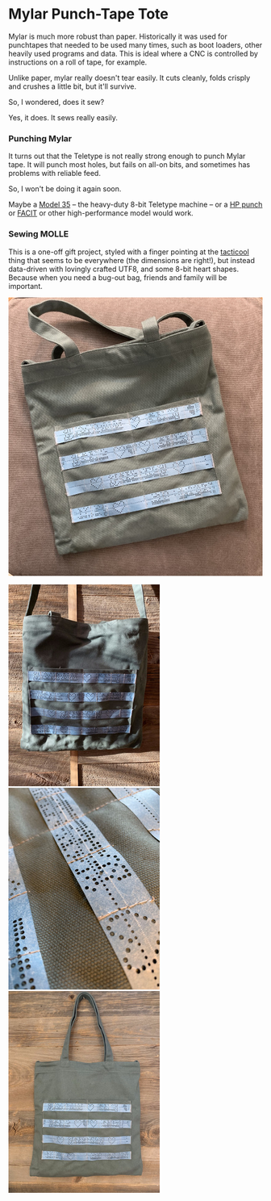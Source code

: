 # Mylar Punch-Tape Tote

Mylar is much more robust than paper.  Historically it was used for punchtapes that needed to be used many times, such as boot loaders, other heavily used programs and data.  This is ideal where a CNC is controlled by instructions on a roll of tape, for example.

Unlike paper, mylar really doesn't tear easily.  It cuts cleanly, folds crisply and crushes a little bit, but it'll survive.

So, I wondered, does it sew?

Yes, it does.  It sews really easily.

### Punching Mylar

It turns out that the Teletype is not really strong enough to punch Mylar tape.  It will punch most holes, but fails on all-on bits, and sometimes has problems with reliable feed.

So, I won't be doing it again soon.


Maybe a [Model 35](http://www.navy-radio.com/manuals/tty/35-brochure-1966.pdf) – the heavy-duty 8-bit Teletype machine – or a [HP punch](http://www.hpmuseum.net/display_item.php?hw=282) or [FACIT](http://bitsavers.trailing-edge.com/pdf/facit/Facit_4046_4047_Punch_Reader_Operator_Guide_Edition_1_Aug86.pdf) or other high-performance model would work. 

### Sewing MOLLE

This is a one-off gift project, styled with a finger pointing at the [tacticool](https://taskandpurpose.com/theres-something-molle-guide-making-civilian-life-tacticool) thing that seems to be everywhere (the dimensions are right!), but instead data-driven with lovingly crafted UTF8, and some 8-bit heart shapes.  Because when you need a bug-out bag, friends and family will be important.

[![Mylar bag](../pix/mylar03_900.jpg)](../pix/mylar03.jpg)

[![Mylar bag](../pix/mylar01_300.jpg)](../pix/mylar01.jpg)
[![Mylar bag](../pix/mylar02_300.jpg)](../pix/mylar02.jpg)
[![Mylar bag](../pix/mylar04_300.jpg)](../pix/mylar04.jpg)
